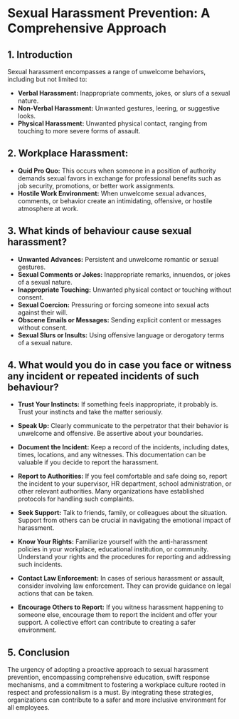 # Sexual Harassment Prevention: A Comprehensive Approach

## 1. Introduction

Sexual harassment encompasses a range of unwelcome behaviors, including but not limited to:

- **Verbal Harassment:** Inappropriate comments, jokes, or slurs of a sexual nature.
- **Non-Verbal Harassment:** Unwanted gestures, leering, or suggestive looks.
- **Physical Harassment:** Unwanted physical contact, ranging from touching to more severe forms of assault.

## 2. Workplace Harassment:

- **Quid Pro Quo:** This occurs when someone in a position of authority demands sexual favors in exchange for professional benefits such as job security, promotions, or better work assignments.
- **Hostile Work Environment:** When unwelcome sexual advances, comments, or behavior create an intimidating, offensive, or hostile atmosphere at work.

## 3. What kinds of behaviour cause sexual harassment?

- **Unwanted Advances:** Persistent and unwelcome romantic or sexual gestures.
- **Sexual Comments or Jokes:** Inappropriate remarks, innuendos, or jokes of a sexual nature.
- **Inappropriate Touching:** Unwanted physical contact or touching without consent.
- **Sexual Coercion:** Pressuring or forcing someone into sexual acts against their will.
- **Obscene Emails or Messages:** Sending explicit content or messages without consent.
- **Sexual Slurs or Insults:** Using offensive language or derogatory terms of a sexual nature.

## 4. What would you do in case you face or witness any incident or repeated incidents of such behaviour?

- **Trust Your Instincts:** If something feels inappropriate, it probably is. Trust your instincts and take the matter seriously.

- **Speak Up:** Clearly communicate to the perpetrator that their behavior is unwelcome and offensive. Be assertive about your boundaries.

- **Document the Incident:** Keep a record of the incidents, including dates, times, locations, and any witnesses. This documentation can be valuable if you decide to report the harassment.

- **Report to Authorities:** If you feel comfortable and safe doing so, report the incident to your supervisor, HR department, school administration, or other relevant authorities. Many organizations have established protocols for handling such complaints.

- **Seek Support:** Talk to friends, family, or colleagues about the situation. Support from others can be crucial in navigating the emotional impact of harassment.

- **Know Your Rights:** Familiarize yourself with the anti-harassment policies in your workplace, educational institution, or community. Understand your rights and the procedures for reporting and addressing such incidents.

- **Contact Law Enforcement:** In cases of serious harassment or assault, consider involving law enforcement. They can provide guidance on legal actions that can be taken.

- **Encourage Others to Report:** If you witness harassment happening to someone else, encourage them to report the incident and offer your support. A collective effort can contribute to creating a safer environment.

## 5. Conclusion

The urgency of adopting a proactive approach to sexual harassment prevention, encompassing comprehensive education, swift response mechanisms, and a commitment to fostering a workplace culture rooted in respect and professionalism is a must. By integrating these strategies, organizations can contribute to a safer and more inclusive environment for all employees.
